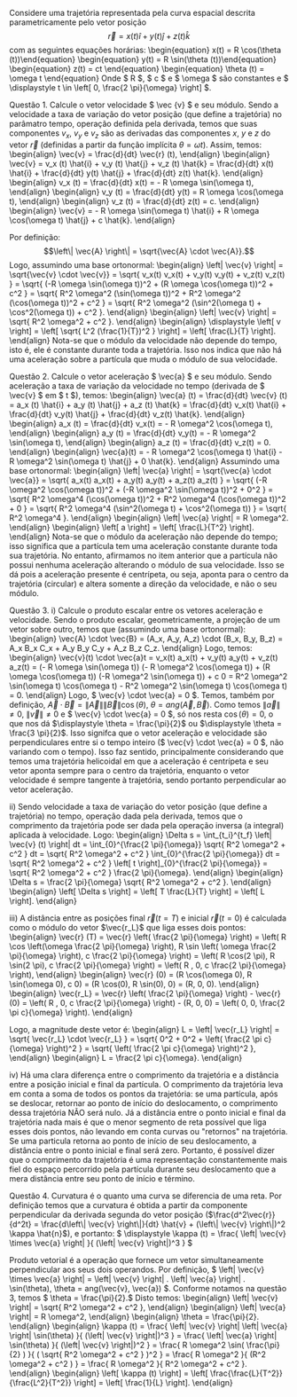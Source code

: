  Considere uma trajetória representada pela curva espacial descrita parametricamente pelo vetor posição $$ \vec{r} = x(t) \hat{i} + y(t) \hat{j} + z(t) \hat{k} $$ com as seguintes equações horárias: \begin{equation} x(t) = R \cos(\theta (t))\end{equation} \begin{equation} y(t) = R \sin(\theta (t))\end{equation} \begin{equation} z(t) = ct \end{equation} \begin{equation} \theta (t) = \omega t \end{equation} Onde $ R $, $ c $ e $ \omega $ são constantes e $ \displaystyle t \in \left[ 0, \frac{2 \pi}{\omega} \right] $.

Questão 1. Calcule o vetor velocidade $ \vec {v} $ e seu módulo.
Sendo a velocidade a taxa de variação do vetor posição (que define a trajetória) no parâmatro tempo, operação definida pela derivada, temos que suas componentes $v_x$, $v_y$ e $v_z$ são as derivadas das componentes $x$, $y$ e $z$ do vetor $\vec{r}$ (definidas a partir da função implícita $\theta = \omega t$). Assim, temos: \begin{align} \vec{v} = \frac{d}{dt} \vec{r} (t), \end{align} \begin{align} \vec{v} = v_x (t) \hat{i} + v_y (t) \hat{j} + v_z (t) \hat{k} = \frac{d}{dt} x(t) \hat{i} + \frac{d}{dt} y(t) \hat{j} + \frac{d}{dt} z(t) \hat{k}. \end{align}
\begin{align} v_x (t) = \frac{d}{dt} x(t) = - R \omega \sin(\omega t), \end{align} \begin{align} v_y (t) = \frac{d}{dt} y(t) = R \omega \cos(\omega t), \end{align} \begin{align} v_z (t) = \frac{d}{dt} z(t) = c. \end{align}
\begin{align} \vec{v} = - R \omega \sin(\omega t) \hat{i} + R \omega \cos(\omega t) \hat{j} + c \hat{k}. \end{align}

Por definição: $$\left\| \vec{A} \right\| = \sqrt{\vec{A} \cdot \vec{A}}.$$ Logo, assumindo uma base ortonormal: \begin{align} \left\| \vec{v} \right\| = \sqrt{\vec{v} \cdot \vec{v}} = \sqrt{ v_x(t) v_x(t) + v_y(t) v_y(t) + v_z(t) v_z(t) } = \sqrt{ (-R \omega \sin(\omega t))^2 + (R \omega \cos(\omega t))^2 + c^2 } = \sqrt{ R^2 \omega^2 (\sin(\omega t))^2 + R^2 \omega^2 (\cos(\omega t))^2 + c^2 } = \sqrt{ R^2 \omega^2 (\sin^2(\omega t) + \cos^2(\omega t)) + c^2 }. \end{align} \begin{align} \left\| \vec{v} \right\| = \sqrt{ R^2 \omega^2 + c^2 }. \end{align} \begin{align} \displaystyle \left[ v \right] = \left[ \sqrt{ L^2 (\frac{1}{T})^2 } \right] = \left[ \frac{L}{T} \right]. \end{align} Nota-se que o módulo da velocidade não depende do tempo, isto é, ele é constante durante toda a trajetória. Isso nos indica que não há uma aceleração sobre a partícula que muda o módulo de sua velocidade.

Questão 2. Calcule o vetor aceleração $ \vec{a} $ e seu módulo.
Sendo aceleração a taxa de variação da velocidade no tempo (derivada de $ \vec{v} $ em $ t $), temos: \begin{align} \vec{a} (t) = \frac{d}{dt} \vec{v} (t) = a_x (t) \hat{i} + a_y (t) \hat{j} + a_z (t) \hat{k} = \frac{d}{dt} v_x(t) \hat{i} + \frac{d}{dt} v_y(t) \hat{j} + \frac{d}{dt} v_z(t) \hat{k}. \end{align}
\begin{align} a_x (t) = \frac{d}{dt} v_x(t) = - R \omega^2 \cos(\omega t), \end{align} \begin{align} a_y (t) = \frac{d}{dt} v_y(t) = - R \omega^2 \sin(\omega t), \end{align} \begin{align} a_z (t) = \frac{d}{dt} v_z(t) = 0. \end{align}
\begin{align} \vec{a}(t) = - R \omega^2 \cos(\omega t) \hat{i} - R \omega^2 \sin(\omega t) \hat{j} + 0 \hat{k}. \end{align} Assumindo uma base ortonormal: \begin{align} \left\| \vec{a} \right\| = \sqrt{\vec{a} \cdot \vec{a}} = \sqrt{ a_x(t) a_x(t) + a_y(t) a_y(t) + a_z(t) a_z(t) } = \sqrt{ (-R \omega^2 \cos(\omega t))^2 + (-R \omega^2 \sin(\omega t))^2 + 0^2 } = \sqrt{ R^2 \omega^4 (\cos(\omega t))^2 + R^2 \omega^4 (\cos(\omega t))^2 + 0 } = \sqrt{ R^2 \omega^4 (\sin^2(\omega t) + \cos^2(\omega t)) } = \sqrt{ R^2 \omega^4 }. \end{align}
\begin{align} \left\| \vec{a} \right\| = R \omega^2. \end{align} \begin{align} \left[ a \right] = \left[ \frac{L}{T^2} \right]. \end{align} Nota-se que o módulo da aceleração não depende do tempo; isso significa que a partícula tem uma aceleração constante durante toda sua trajetória. No entanto, afirmamos no item anterior que a partícula não possui nenhuma aceleração alterando o módulo de sua velocidade. Isso se dá pois a aceleração presente é centrípeta, ou seja, aponta para o centro da trajetória (circular) e altera somente a direção da velocidade, e não o seu módulo.

Questão 3. i) Calcule o produto escalar entre os vetores aceleração e velocidade. Sendo o produto escalar, geometricamente, a projeção de um vetor sobre outro, temos que (assumindo uma base ortonormal): \begin{align} \vec{A} \cdot \vec{B}  = (A_x, A_y, A_z) \cdot (B_x, B_y, B_z) = A_x B_x C_x + A_y B_y C_y + A_z B_z C_z. \end{align} Logo, temos: \begin{align} \vec{v}(t) \cdot \vec{a}t = v_x(t) a_x(t) + v_y(t) a_y(t) + v_z(t) a_z(t) = (- R \omega \sin(\omega t)) (- R \omega^2 \cos(\omega t)) + (R \omega \cos(\omega t)) (-R \omega^2 \sin(\omega t)) + c 0 = R^2 \omega^2 \sin(\omega t) \cos(\omega t) - R^2 \omega^2 \sin(\omega t) \cos(\omega t) = 0. \end{align} Logo, $ \vec{v} \cdot \vec{a} = 0 $. Temos, também por definição, $\displaystyle \vec{A} \cdot \vec{B} = \left\| \vec{A} \right\| \left\| \vec{B} \right\| \cos(\theta)$, $\theta = ang(\vec{A}, \vec{B}).$ Como temos $\left\| \vec{a} \right\| \neq 0$, $\left\| \vec{v} \right\| \neq 0$ e $ \vec{v} \cdot \vec{a} = 0 $, só nos resta $\cos(\theta) = 0$, o que nos dá $\displaystyle \theta = \frac{\pi}{2}$ ou $\displaystyle \theta = \frac{3 \pi}{2}$. Isso signifca que o vetor aceleração e velocidade são perpendiculares entre si o tempo inteiro ($ \vec{v} \cdot \vec{a} = 0 $, não variando com o tempo). Isso faz sentido, principalmente considerando que temos uma trajetória helicoidal em que a aceleração é centrípeta e seu vetor aponta sempre para o centro da trajetória, enquanto o vetor velocidade é sempre tangente à trajetória, sendo portanto perpendicular ao vetor aceleração.

ii) Sendo velocidade a taxa de variação do vetor posição (que define a trajetória) no tempo, operação dada pela derivada, temos que o comprimento da trajetória pode ser dada pela operação inversa (a integral) aplicada à velocidade. Logo: \begin{align} \Delta s = \int_{t_i}^{t_f} \left\| \vec{v} (t) \right\| dt = \int_{0}^{\frac{2 \pi}{\omega}} \sqrt{ R^2 \omega^2 + c^2 } dt = \sqrt{ R^2 \omega^2 + c^2 } \int_{0}^{\frac{2 \pi}{\omega}} dt = \sqrt{ R^2 \omega^2 + c^2 } \left[ t \right]_{0}^{\frac{2 \pi}{\omega}} = \sqrt{ R^2 \omega^2 + c^2 } \frac{2 \pi}{\omega}. \end{align}
\begin{align} \Delta s = \frac{2 \pi}{\omega}  \sqrt{ R^2 \omega^2 + c^2 }. \end{align} \begin{align} \left[ \Delta s \right] = \left[ T \frac{L}{T} \right] = \left[ L \right]. \end{align}

iii) A distância entre as posições final $\vec{r} (t=T)$ e inicial $\vec{r} (t=0)$ é calculada como o módulo do vetor $\vec{r_L}$ que liga esses dois pontos:  \begin{align} \vec{r} (T) = \vec{r} \left( \frac{2 \pi}{\omega} \right) = \left( R \cos \left(\omega \frac{2 \pi}{\omega} \right), R \sin \left( \omega \frac{2 \pi}{\omega} \right), c \frac{2 \pi}{\omega} \right) = \left( R \cos(2 \pi), R \sin(2 \pi), c \frac{2 \pi}{\omega} \right) = \left( R , 0, c \frac{2 \pi}{\omega} \right), \end{align} \begin{align} \vec{r} (0) = (R \cos(\omega 0), R \sin(\omega 0), c 0) = (R \cos(0), R \sin(0), 0) = (R, 0, 0). \end{align}
\begin{align} \vec{r_L} = \vec{r} \left( \frac{2 \pi}{\omega} \right) - \vec{r} (0) = \left( R , 0, c \frac{2 \pi}{\omega} \right) - (R, 0, 0) = \left( 0, 0, \frac{2 \pi c}{\omega} \right). \end{align} 

 Logo, a magnitude deste vetor é: \begin{align} L = \left\| \vec{r_L} \right\| = \sqrt{ \vec{r_L} \cdot \vec{r_L} } = \sqrt{ 0^2 + 0^2 + \left( \frac{2 \pi c}{\omega} \right)^2 } = \sqrt{ \left( \frac{2 \pi c}{\omega} \right)^2 }, \end{align} \begin{align} L = \frac{2 \pi c}{\omega}. \end{align}

iv) Há uma clara diferença entre o comprimento da trajetória e a distância entre a posição inicial e final da partícula. O comprimento da trajetória leva em conta a soma de todos os pontos da trajetória: se uma partícula, após se deslocar, retornar ao ponto de início do deslocamento, o comprimento dessa trajetória NÃO será nulo. Já a distância entre o ponto inicial e final da trajetória nada mais é que o menor segmento de reta possível que liga esses dois pontos, não levando em conta curvas ou "retornos" na trajetória. Se uma particula retorna ao ponto de início de seu deslocamento, a distância entre o ponto inicial e final será zero. Portanto, é possível dizer que o comprimento da trajetória é uma representação constantemente mais fiel do espaço percorrido pela partícula durante seu deslocamento que a mera distância entre seu ponto de início e término.

Questão 4. Curvatura é o quanto uma curva se diferencia de uma reta. Por definição temos que a curvatura é obtida a partir da componente perpendicular da derivada segunda do vetor posição ($\frac{d^2\vec{r}}{d^2t} = \frac{d\left\| \vec{v} \right\|}{dt} \hat{v} + (\left\| \vec{v} \right\|)^2 \kappa \hat{n}$), e portanto: $ \displaystyle \kappa (t) =  \frac{ \left\| \vec{v} \times \vec{a} \right\| }{ (\left\| \vec{v} \right\|)^3 } $ 

Produto vetorial é a operação que fornece um vetor simultaneamente perpendicular aos seus dois operandos. Por definição, $ \left\| \vec{v} \times \vec{a} \right\| = \left\| \vec{v} \right\| . \left\| \vec{a} \right\| . \sin(\theta), \theta = ang(\vec{v}, \vec{a}) $. Conforme notamos na questão 3, temos $ \theta = \frac{\pi}{2}.$ Disto temos: \begin{align} \left\| \vec{v} \right\| = \sqrt{ R^2 \omega^2 + c^2 }, \end{align} \begin{align} \left\| \vec{a} \right\| = R \omega^2, \end{align} \begin{align} \theta = \frac{\pi}{2}. \end{align}
\begin{align} \kappa (t) = \frac{ \left\| \vec{v} \right\| \left\| \vec{a} \right\| \sin(\theta) }{ (\left\| \vec{v} \right\|)^3 } = \frac{ \left\| \vec{a} \right\| \sin(\theta) }{ (\left\| \vec{v} \right\|)^2 } = \frac{ R \omega^2 \sin( \frac{\pi}{2} ) }{ ( \sqrt{ R^2 \omega^2 + c^2 } )^2 } = \frac{ R \omega^2 }{ (R^2 \omega^2 + c^2 ) } = \frac{ R \omega^2 }{ R^2 \omega^2 + c^2 }. \end{align} \begin{align} \left[ \kappa (t) \right] = \left[ \frac{\frac{L}{T^2}}{\frac{L^2}{T^2}} \right] = \left[ \frac{1}{L} \right]. \end{align} 